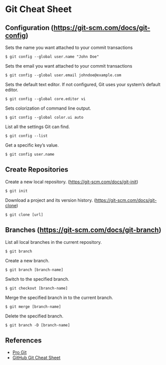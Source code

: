 # Git Cheat Sheet

## Configuration (https://git-scm.com/docs/git-config)

Sets the name you want attached to your commit transactions
```
$ git config --global user.name "John Doe"
```

Sets the email you want attached to your commit transactions
```
$ git config --global user.email johndoe@example.com
```

Sets the default text editor. If not configured, Git uses your system’s default editor.
```
$ git config --global core.editor vi
```

Sets colorization of command line output.
```
$ git config --global color.ui auto
```

List all the settings Git can find.
```
$ git config --list
```

Get a specific key’s value.
```
$ git config user.name
```

## Create Repositories

Create a new local repository. (https://git-scm.com/docs/git-init)
```
$ git init
```

Download a project and its version history. (https://git-scm.com/docs/git-clone)
```
$ git clone [url]
```

## Branches (https://git-scm.com/docs/git-branch)

List all local branches in the current repository.
```
$ git branch
```

Create a new branch.
```
$ git branch [branch-name]
```

Switch to the specified branch.
```
$ git checkout [branch-name]
```

Merge the specified branch in to the current branch.
```
$ git merge [branch-name]
```

Delete the specified branch.
```
$ git branch -D [branch-name]
```

## References

* [Pro Git](https://git-scm.com/book/en/v2)
* [GitHub Git Cheat Sheet](https://github.github.com/training-kit/downloads/github-git-cheat-sheet/)
